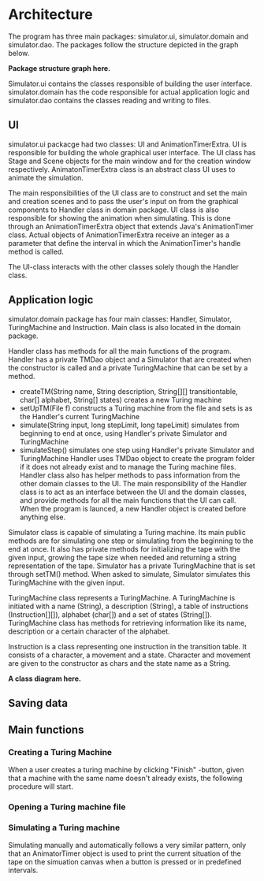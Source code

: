 # Architecture
The program has three main packages: simulator.ui, simulator.domain and simulator.dao. The packages follow the structure depicted in the graph below.

**Package structure graph here.**

Simulator.ui contains the classes responsible of building the user interface. simulator.domain has the code responsible for actual application logic and simulator.dao contains the classes reading and writing to files.
## UI
simulator.ui packacge had two classes: UI and AnimationTimerExtra. UI is responsible for building the whole graphical user interface. The UI class has Stage and Scene objects for the main window and for the creation window respectively. AnimatonTimerExtra class is an abstract class UI uses to animate the simulation.

The main responsibilities of the UI class are to construct and set the main and creation scenes and to pass the user's input on from the graphical components to Handler class in domain package. UI class is also responsible for showing the animation when simulating. This is done through an AnimationTimerExtra object that extends Java's AnimationTimer class. Actual objects of AnimationTimerExtra receive an integer as a parameter that define the interval in which the AnimationTimer's handle method is called.

The UI-class interacts with the other classes solely though the Handler class.
## Application logic
simulator.domain package has four main classes: Handler, Simulator, TuringMachine and Instruction. Main class is also located in the domain package.

Handler class has methods for all the main functions of the program. Handler has a private TMDao object and a Simulator that are created when the constructor is called and a private TuringMachine that can be set by a method.
* createTM(String name, String description, String[][] transitiontable, char[] alphabet, String[] states) creates a new Turing machine
* setUpTM(File f) constructs a Turing machine from the file and sets is as the Handler's current TuringMachine
* simulate(String input, long stepLimit, long tapeLimit) simulates from beginning to end at once, using Handler's private Simulator and TuringMachine
* simulateStep() simulates one step using Handler's private Simulator and TuringMachine
Handler uses TMDao object to create the program folder if it does not already exist and to manage the Turing machine files. Handler class also has helper methods to pass information from the other domain classes to the UI. The main responsibility of the Handler class is to act as an interface between the UI and the domain classes, and provide methods for all the main functions that the UI can call. When the program is launced, a new Handler object is created before anything else. 

Simulator class is capable of simulating a Turing machine. Its main public methods are for simulating one step or simulating from the beginning to the end at once. It also has private methods for initializing the tape with the given input, growing the tape size when needed and returning a string representation of the tape. Simulator has a private TuringMachine that is set through setTM() method. When asked to simulate, Simulator simulates this TuringMachine with the given input.

TuringMachine class represents a TuringMachine. A TuringMachine is initiated with a name (String), a description (String), a table of instructions (Instruction[][]), alphabet (char[]) and a set of states (String[]). TuringMachine class has methods for retrieving information like its name, description or a certain character of the alphabet.

Instruction is a class representing one instruction in the transition table. It consists of a character, a movement and a state. Character and movement are given to the constructor as chars and the state name as a String.

**A class diagram here.**

## Saving data

## Main functions
### Creating a Turing Machine
When a user creates a turing machine by clicking "Finish" -button, given that a machine with the same name doesn't already exists, the following procedure will start.

### Opening a Turing machine file

### Simulating a Turing machine

Simulating manually and automatically follows a very similar pattern, only that an AnimatorTimer object is used to print the current situation of the tape on the simuation canvas when a button is pressed or in predefined intervals.
